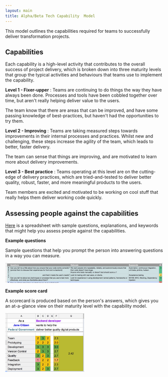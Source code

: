 ```yaml
---
layout: main
title: Alpha/Beta Tech Capability  Model
---
```




This model outlines the capabilities required for teams to successfully deliver transformation projects.

## Capabilities

Each capability is a high-level activity that contributes to the overall success of project delivery, which is broken down into three maturity levels that group the typical activities and behaviours that teams use to implement the capability.

**Level 1 - Fixer-upper** : Teams are continuing to do things the way they have always been done. Processes and tools have been cobbled together over time, but aren't really helping deliver value to the users.

The team know that there are areas that can be improved, and have some passing knowledge of best-practices, but haven't had the opportunities to try them.


**Level 2 - Improving** : Teams are taking measured steps towards improvements in their internal processes and practices. Whilst new and challenging, these steps increase the agility of the team, which leads to better, faster delivery.

The team can sense that things are improving, and are motivated to learn more about delivery improvements.


**Level 3 - Best practice** : Teams operating at this level are on the cutting-edge of delivery practices, which are tried-and-tested to deliver better quality, robust, faster, and more meaningful products to the users.

Team members are excited and motivated to be working on cool stuff that really helps them deliver working code quickly.


## Assessing people against the capabilities
[Here](https://docs.google.com/spreadsheets/d/1TTYaTRfbTqeLqGc4BiIrodcxnI205DJx4CnziXJMJgU/edit#gid=667432916) is a spreadsheet with sample questions, explanations, and keywords that might help you assess people against the capabilities.

**Example questions**

Sample questions that help you prompt the person into answering questions in a way you can measure.

![Example questions ](https://raw.githubusercontent.com/colugo/cautious-turtle/gh-pages/images/example_questions.jpg)

**Example score card**

A scorecard is produced based on the person's answers, which gives you an at-a-glance view on their maturity level with the capability model.

<img src="https://raw.githubusercontent.com/colugo/cautious-turtle/gh-pages/images/example_scorecard.jpg" alt="Example scorecard" width="50%"/>
